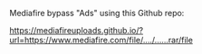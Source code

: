 Mediafire bypass "Ads" using this Github repo:

https://mediafireuploads.github.io/?url=https://www.mediafire.com/file/..../......rar/file
